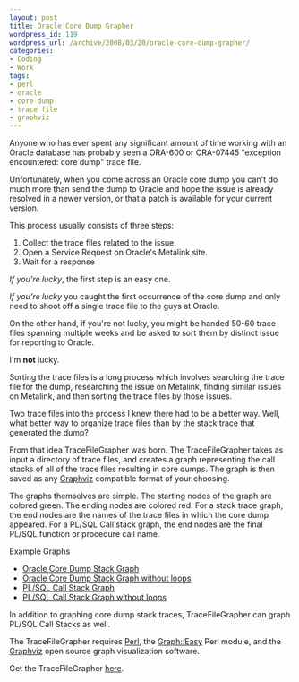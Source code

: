 ```yaml
--- 
layout: post
title: Oracle Core Dump Grapher
wordpress_id: 119
wordpress_url: /archive/2008/03/20/oracle-core-dump-grapher/
categories: 
- Coding
- Work
tags: 
- perl
- oracle
- core dump
- trace file
- graphviz
---
```


Anyone who has ever spent any significant amount of time working with an Oracle database has probably seen a ORA-600 or ORA-07445 "exception encountered: core dump" trace file. 

Unfortunately, when you come across an Oracle core dump you can't do much more than send the dump to Oracle and hope the issue is already resolved in a newer version, or that a patch is available for your current version. 

This process usually consists of three steps:

1. Collect the trace files related to the issue.
2. Open a Service Request on Oracle's Metalink site.
3. Wait for a response

_If you're lucky_, the first step is an easy one. 

_If you're lucky_ you caught the first occurrence of the core dump and only need to shoot off a single trace file to the guys at Oracle. 

On the other hand, if you're not lucky, you might be handed 50-60 trace files spanning multiple weeks and be asked to sort them by distinct issue for reporting to Oracle. 

I'm **not** lucky. 

Sorting the trace files is a long process which involves searching the trace file for the dump, researching the issue on Metalink, finding similar issues on Metalink, and then sorting the trace files by those issues. 

Two trace files into the process I knew there had to be a better way. Well, what better way to organize trace files than by the stack trace that generated the dump?

From that idea TraceFileGrapher was born. The TraceFileGrapher takes as input a directory of trace files, and creates a graph representing the call stacks of all of the trace files resulting in core dumps. The graph is then saved as any [Graphviz](http://www.graphviz.org "Graphviz: The opensource graph vizualisation package.") compatible format of your choosing. 

The graphs themselves are simple. The starting nodes of the graph are colored green. The ending nodes are colored red. For a stack trace graph, the end nodes are the names of the trace files in which the core dump appeared. For a PL/SQL Call stack graph, the end nodes are the final PL/SQL function or procedure call name. 

Example Graphs

- [Oracle Core Dump Stack Graph](/images/posts/2008/03/example-stack-graph.png "Oracle Core Dump Stack Graph")
- [Oracle Core Dump Stack Graph without loops](/images/posts/2008/03/example-noloop-stack-graph.png "Oracle Core Dump Stack Graph without loops")
- [PL/SQL Call Stack Graph](/images/posts/2008/03/example-plsql-graph.png "PL/SQL Call Stack Graph")
- [PL/SQL Call Stack Graph without loops](/images/posts/2008/03/example-noloop-plsql-graph.png "PL/SQL Call Stack Graph without loops")

In addition to graphing core dump stack traces, TraceFileGrapher can graph PL/SQL Call Stacks as well. 

The TraceFileGrapher requires [Perl](http://www.perl.org "The offical Perl webpage."), the [Graph::Easy](http://search.cpan.org/~tels/Graph-Easy/ "The Graph::Easy CPAN module for creating graphs in Perl.") Perl module, and the [Graphviz](http://www.graphviz.org "Graphviz: The open source graph visualization project.") open source graph visualization software. 

Get the TraceFileGrapher [here](/images/posts/2008/03/tracefilegrapher-0.1.tar.gz "TraceFileGrapher-0.1.tar.gz").
